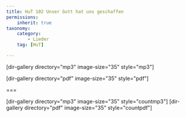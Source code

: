 ```yaml
---
title: HuT 102 Unser Gott hat uns geschaffen
permissions:
    inherit: true
taxonomy:
    category:
        - Lieder
    tag: [HuT]

---
```


[dir-gallery directory="mp3" image-size="35" style="mp3"]

[dir-gallery directory="pdf" image-size="35" style="pdf"]

===

[dir-gallery directory="mp3" image-size="35" style="countmp3"]
[dir-gallery directory="pdf" image-size="35" style="countpdf"]